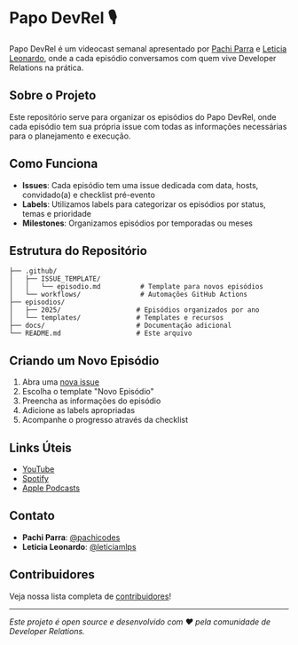 # Papo DevRel 🎙️

Papo DevRel é um videocast semanal apresentado por [Pachi Parra](https://github.com/pachicodes) e [Leticia Leonardo](https://github.com/levxyca), onde a cada episódio conversamos com quem vive Developer Relations na prática.

## Sobre o Projeto

Este repositório serve para organizar os episódios do Papo DevRel, onde cada episódio tem sua própria issue com todas as informações necessárias para o planejamento e execução.

## Como Funciona

- **Issues**: Cada episódio tem uma issue dedicada com data, hosts, convidado(a) e checklist pré-evento
- **Labels**: Utilizamos labels para categorizar os episódios por status, temas e prioridade
- **Milestones**: Organizamos episódios por temporadas ou meses

## Estrutura do Repositório

```text
├── .github/
│   ├── ISSUE_TEMPLATE/
│   │   └── episodio.md          # Template para novos episódios
│   └── workflows/               # Automações GitHub Actions
├── episodios/
│   ├── 2025/                   # Episódios organizados por ano
│   └── templates/              # Templates e recursos
├── docs/                       # Documentação adicional
└── README.md                   # Este arquivo
```

## Criando um Novo Episódio

1. Abra uma [nova issue](../../issues/new/choose)
2. Escolha o template "Novo Episódio"
3. Preencha as informações do episódio
4. Adicione as labels apropriadas
5. Acompanhe o progresso através da checklist

## Links Úteis

- [YouTube](https://youtube.com/@pachidev)
- [Spotify](https://open.spotify.com/show/papo-devrel)
- [Apple Podcasts](https://podcasts.apple.com/papo-devrel)

## Contato

- **Pachi Parra**: [@pachicodes](https://github.com/pachicodes)
- **Leticia Leonardo**: [@leticiamlps](https://github.com/leticiamlps)

## Contribuidores

Veja nossa lista completa de [contribuidores](CONTRIBUTORS.md)!

---

*Este projeto é open source e desenvolvido com ❤️ pela comunidade de Developer Relations.*

